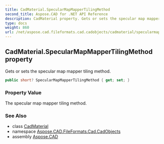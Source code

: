 ```yaml
---
title: CadMaterial.SpecularMapMapperTilingMethod
second_title: Aspose.CAD for .NET API Reference
description: CadMaterial property. Gets or sets the specular map mapper tiling method
type: docs
weight: 860
url: /net/aspose.cad.fileformats.cad.cadobjects/cadmaterial/specularmapmappertilingmethod/
---
```

## CadMaterial.SpecularMapMapperTilingMethod property

Gets or sets the specular map mapper tiling method.

```csharp
public short? SpecularMapMapperTilingMethod { get; set; }
```

### Property Value

The specular map mapper tiling method.

### See Also

* class [CadMaterial](../)
* namespace [Aspose.CAD.FileFormats.Cad.CadObjects](../../cadmaterial/)
* assembly [Aspose.CAD](../../../)


